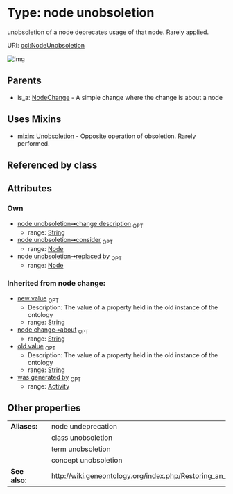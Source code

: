 
# Type: node unobsoletion


unobsoletion of a node deprecates usage of that node. Rarely applied.

URI: [ocl:NodeUnobsoletion](http://w3id.org/oclNodeUnobsoletion)


![img](http://yuml.me/diagram/nofunky;dir:TB/class/[Unobsoletion],[Node]<consider%200..1-%20[NodeUnobsoletion&#124;change_description:string%20%3F;about(i):string%20%3F;old_value(i):string%20%3F;new_value(i):string%20%3F],[Node]<replaced%20by%200..1-%20[NodeUnobsoletion],[NodeUnobsoletion]uses%20-.->[Unobsoletion],[NodeChange]^-[NodeUnobsoletion],[NodeChange],[Node],[Activity])

## Parents

 *  is_a: [NodeChange](NodeChange.md) - A simple change where the change is about a node

## Uses Mixins

 *  mixin: [Unobsoletion](Unobsoletion.md) - Opposite operation of obsoletion. Rarely performed.

## Referenced by class


## Attributes


### Own

 * [node unobsoletion➞change description](node_unobsoletion_change_description.md)  <sub>OPT</sub>
    * range: [String](types/String.md)
 * [node unobsoletion➞consider](node_unobsoletion_consider.md)  <sub>OPT</sub>
    * range: [Node](Node.md)
 * [node unobsoletion➞replaced by](node_unobsoletion_replaced_by.md)  <sub>OPT</sub>
    * range: [Node](Node.md)

### Inherited from node change:

 * [new value](new_value.md)  <sub>OPT</sub>
    * Description: The value of a property held in the old instance of the ontology
    * range: [String](types/String.md)
 * [node change➞about](node_change_about.md)  <sub>OPT</sub>
    * range: [String](types/String.md)
 * [old value](old_value.md)  <sub>OPT</sub>
    * Description: The value of a property held in the old instance of the ontology
    * range: [String](types/String.md)
 * [was generated by](was_generated_by.md)  <sub>OPT</sub>
    * range: [Activity](Activity.md)

## Other properties

|  |  |  |
| --- | --- | --- |
| **Aliases:** | | node undeprecation |
|  | | class unobsoletion |
|  | | term unobsoletion |
|  | | concept unobsoletion |
| **See also:** | | http://wiki.geneontology.org/index.php/Restoring_an_Obsolete_Ontology_Term |

